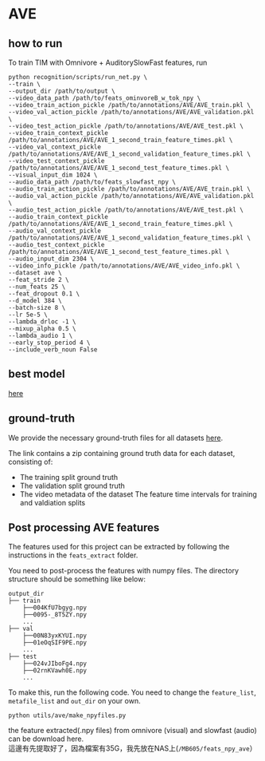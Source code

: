 # AVE

## how to run
To train TIM with Omnivore + AuditorySlowFast features, run
```[bash]
python recognition/scripts/run_net.py \
--train \
--output_dir /path/to/output \
--video_data_path /path/to/feats_ominvoreB_w_tok_npy \
--video_train_action_pickle /path/to/annotations/AVE/AVE_train.pkl \
--video_val_action_pickle /path/to/annotations/AVE/AVE_validation.pkl \
--video_test_action_pickle /path/to/annotations/AVE/AVE_test.pkl \
--video_train_context_pickle /path/to/annotations/AVE/AVE_1_second_train_feature_times.pkl \
--video_val_context_pickle /path/to/annotations/AVE/AVE_1_second_validation_feature_times.pkl \
--video_test_context_pickle /path/to/annotations/AVE/AVE_1_second_test_feature_times.pkl \
--visual_input_dim 1024 \
--audio_data_path /path/to/feats_slowfast_npy \
--audio_train_action_pickle /path/to/annotations/AVE/AVE_train.pkl \
--audio_val_action_pickle /path/to/annotations/AVE/AVE_validation.pkl \
--audio_test_action_pickle /path/to/annotations/AVE/AVE_test.pkl \
--audio_train_context_pickle /path/to/annotations/AVE/AVE_1_second_train_feature_times.pkl \
--audio_val_context_pickle /path/to/annotations/AVE/AVE_1_second_validation_feature_times.pkl \
--audio_test_context_pickle /path/to/annotations/AVE/AVE_1_second_test_feature_times.pkl \
--audio_input_dim 2304 \
--video_info_pickle /path/to/annotations/AVE/AVE_video_info.pkl \
--dataset ave \
--feat_stride 2 \
--num_feats 25 \
--feat_dropout 0.1 \
--d_model 384 \
--batch-size 8 \
--lr 5e-5 \
--lambda_drloc -1 \
--mixup_alpha 0.5 \
--lambda_audio 1 \
--early_stop_period 4 \
--include_verb_noun False
```

## best model
[here](https://drive.google.com/drive/folders/1ze6FTZu1OS6SbSW0xy8UBus9NQ0bxPXs?usp=sharing)

## ground-truth
We provide the necessary ground-truth files for all datasets [here](https://drive.google.com/drive/folders/1rPTiH5uPqxQ_wgvUixmBHHYl2J_ATSgL?usp=sharing).

The link contains a zip containing ground truth data for each dataset, consisting of:

- The training split ground truth
- The validation split ground truth
- The video metadata of the dataset
The feature time intervals for training and valdiation splits

## Post processing AVE features
The features used for this project can be extracted by following the instructions in the `feats_extract` folder.  

You need to post-process the features with numpy files. The directory structure should be something like below:

```[bash]
output_dir
├── train     
    ├──004KfU7bgyg.npy
    ├──0095-_8T5ZY.npy
    ...    
├── val
    ├──00N83yxKYUI.npy
    ├──01eOqSIF9PE.npy
    ...       
├── test
    ├──024vJIboFg4.npy
    ├──02rnKVawh0E.npy
    ...                
```

To make this, run the following code. You need to change the `feature_list`, `metafile_list` and `out_dir` on your own.

```[python]
python utils/ave/make_npyfiles.py
```

the feature extracted(.npy files) from omnivore (visual) and slowfast (audio) can be download here.  
這邊有先提取好了，因為檔案有35G，我先放在NAS上(`/MB605/feats_npy_ave`）

